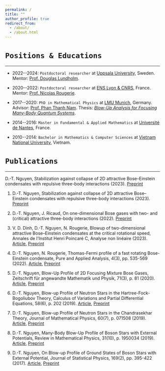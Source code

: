 ```yaml
---
permalink: /
title: ""
author_profile: true
redirect_from: 
  - /about/
  - /about.html
---
```


`Positions & Educations`
===
---
- 2022--2024: `Postdoctoral researcher` at [Uppsala University](https://www.math.uu.se/?languageId=1), Sweden. Mentor: [Prof. Douglas Lundholm](https://www.katalog.uu.se/profile/?id=N19-2326).

- 2020--2022: `Postdoctoral researcher` at [ENS Lyon & CNRS](http://www.umpa.ens-lyon.fr), France. Mentor: [Prof. Nicolas Rougerie](http://www.umpa.ens-lyon.fr/umpa/annuaire/rougerie-nicolas).

- 2017--2020: `PhD in Mathematical Physics` at [LMU Munich](https://www.mathematik.uni-muenchen.de), Germany. Advisor: [Prof. Phan Thanh Nam](https://www.mathematik.uni-muenchen.de/~nam/). Thesis: [_Blow-Up Analysis for Focusing Many-Body Quantum Systems_](https://edoc.ub.uni-muenchen.de/26564/).

- 2014--2016: `Master in Fundamental & Applied Mathematics` at [Université de Nantes](https://www.math.sciences.univ-nantes.fr/en), France.

- 2010--2014: `Bachelor in Mathematics & Computer Sciences` at [Vietnam National University](https://www.math.hcmus.edu.vn/en/), Vietnam.


`Publications`
===
---

<p class="notice--info">D.-T. Nguyen, Stabilization against collapse of 2D attractive Bose–Einstein condensates with repulsive three-body interactions (2023). <a href="https://arxiv.org/pdf/2306.17617v1.pdf">Preprint</a></p>


1. D.-T. Nguyen, Stabilization against collapse of 2D attractive Bose–Einstein condensates with repulsive three-body interactions (2023). [Preprint](https://arxiv.org/pdf/2306.17617v1.pdf)

1. D.-T. Nguyen, J. Ricaud, On one-dimensional Bose gases with two- and (critical) attractive three-body interactions (2022). [Preprint](https://doi.org/10.48550/arXiv:2210.04515)

1. V. D. Dinh, D.-T. Nguyen, N. Rougerie, Blowup of two-dimensional attractive Bose–Einstein condensates at the critical rotational speed, Annales de l'Institut Henri Poincaré C, Analyse non linéaire (2023). [Article](https://doi.org/10.4171/AIHPC/94), [Preprint](https://arxiv.org/abs/2208.08317)

1. D.-T. Nguyen, N. Rougerie, Thomas-Fermi profile of a fast rotating Bose-Einstein condensate, Pure and Applied Analysis, 4(3), pp. 535-569 (2022). [Article](https://doi.org/10.2140/paa.2022.4.535), [Preprint](https://arxiv.org/abs/2201.04418)

1. D.-T. Nguyen, Blow-Up Profile of 2D Focusing Mixture Bose Gases, Zeitschrift für angewandte Mathematik und Physik, 71(3), p. 81 (2020). [Article](https://doi.org/10.1007/s00033-020-01302-y), [Preprint](https://arxiv.org/abs/1911.07810)

1. D.-T. Nguyen, Blow-up Profile of Neutron Stars in the Hartree-Fock-Bogoliubov Theory, Calculus of Variations and Partial Differential Equations, 58(6), p. 202 (2019). [Article](https://doi.org/10.1007/s00526-019-1641-x), [Preprint](https://arxiv.org/abs/1903.10062)

1. D.-T. Nguyen, Blow-up Profile of Neutron Stars in the Chandrasekhar Theory, Journal of Mathematical Physics, 60(7), p. 071508 (2019). [Article](https://doi.org/10.1063/1.5085277), [Preprint](https://arxiv.org/abs/1710.00538)

1. D.-T. Nguyen, Many-Body Blow-Up Profile of Boson Stars with External Potentials, Review in Mathematical Physics, 31(10), p. 1950034 (2019). [Article](https://doi.org/10.1142/S0129055X1950034X), [Preprint](https://arxiv.org/abs/1805.00191)

1. D.-T. Nguyen, On Blow-up Profile of Ground States of Boson Stars with External Potential, Journal of Statistical Physics, 169(2), pp. 395-422 (2017). [Article](https://doi.org/10.1007/s10955-017-1872-1), [Preprint](https://arxiv.org/abs/1703.10324)
